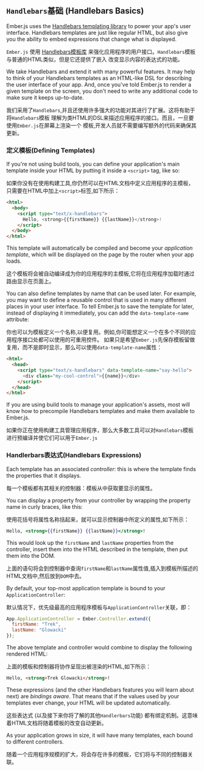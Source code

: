 ## `Handlebars`基础 (Handlebars Basics)

Ember.js uses the [Handlebars templating library](http://www.handlebarsjs.com)
to power your app's user interface. Handlebars templates are just like
regular HTML, but also give you the ability to embed expressions that
change what is displayed.

`Ember.js` 使用 [Handlebars模板库](http://www.handlebarsjs.com)
来强化应用程序的用户接口。`Handlebars`模板与普通的HTML类似，但是它还提供了嵌入
改变显示内容的表达式的功能。

We take Handlebars and extend it with many powerful features. It may
help to think of your Handlebars templates as an HTML-like DSL for
describing the user interface of your app. And, once you've told
Ember.js to render a given template on the screen, you don't need to
write any additional code to make sure it keeps up-to-date.

我们采用了`Handlebars`,并且还使用许多强大的功能对其进行了扩展。这将有助于将`Handlebars`模板
理解为类HTML的DSL来描述应用程序的接口。而且，一旦要使用`Ember.js`在屏幕上渲染一个
模板,开发人员就不需要编写额外的代码来确保其更新。

### 定义模板(Defining Templates)

If you're not using build tools, you can define your application's main
template inside your HTML by putting it inside a `<script>` tag, like so:

如果你没有在使用构建工具,你仍然可以在HTML文档中定义应用程序的主模板，只需要在HTML中加上`<script>`标签,如下所示：

```html
<html>
  <body>
    <script type="text/x-handlebars">
      Hello, <strong>{{firstName}} {{lastName}}</strong>!
    </script>
  </body>
</html>
```

This template will automatically be compiled and become your
_application template_, which will be displayed on the page by the
router when your app loads.

这个模板将会被自动编译成为你的应用程序的主模板,它将在应用程序加载时通过路由显示在页面上。

You can also define templates by name that can be used later. For
example, you may want to define a reusable control that is used in many
different places in your user interface. To tell Ember.js to save the
template for later, instead of displaying it immediately, you can add
the `data-template-name` attribute:

你也可以为模板定义一个名称,以便复用。例如,你可能想定义一个在多个不同的应用程序接口处都可以使用的可重用控件。
如果只是希望`Ember.js`先保存模板留做复用，而不是即时显示，那么可以使用`data-template-name`属性：

```html
<html>
  <head>
    <script type="text/x-handlebars" data-template-name="say-hello">
      <div class="my-cool-control">{{name}}</div>
    </script>
  </head>
</html>
```

If you are using build tools to manage your application's assets, most
will know how to precompile Handlebars templates and make them available
to Ember.js.

如果你正在使用构建工具管理应用程序，那么大多数工具可以对`Handlebars`模板进行预编译并使它们可以用于`Ember.js`

### Handlerbars表达式(Handlebars Expressions)

Each template has an associated _controller_: this is where the template 
finds the properties that it displays.

每一个模板都有其相关的控制器：模板从中获取要显示的属性。

You can display a property from your controller by wrapping the property
name in curly braces, like this:

使用花括号将属性名称括起来，就可以显示控制器中所定义的属性,如下所示：

```handlebars
Hello, <strong>{{firstName}} {{lastName}}</strong>!
```

This would look up the `firstName` and `lastName` properties from the
controller, insert them into the HTML described in the template, then
put them into the DOM.

上面的语句将会到控制器中查询`firstName`和`lastName`属性值,插入到模板所描述的HTML文档中,然后放到`DOM`中去。

By default, your top-most application template is bound to your `ApplicationController`:

默认情况下，优先级最高的应用程序模板与`ApplicationController`关联，即：

```javascript
App.ApplicationController = Ember.Controller.extend({
  firstName: "Trek",
  lastName: "Glowacki"
});
```

The above template and controller would combine to display the following
rendered HTML:

上面的模板和控制器将协作呈现出被渲染的HTML,如下所示：

```html
Hello, <strong>Trek Glowacki</strong>!
```

These expressions (and the other Handlebars features you will learn
about next) are _bindings aware_. That means that if the values used
by your templates ever change, your HTML will be updated automatically.

这些表达式 (以及接下来你将了解的其他`Handlerbars`功能)
都有绑定机制。这意味着HTML文档将随着模板的改变自动更新。

As your application grows in size, it will have many templates, each
bound to different controllers.

随着一个应用程序规模的扩大，将会存在许多的模板，它们将与不同的控制器关联。
